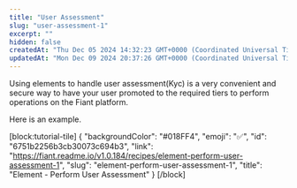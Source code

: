 ```yaml
---
title: "User Assessment"
slug: "user-assessment-1"
excerpt: ""
hidden: false
createdAt: "Thu Dec 05 2024 14:32:23 GMT+0000 (Coordinated Universal Time)"
updatedAt: "Mon Dec 09 2024 20:37:26 GMT+0000 (Coordinated Universal Time)"
---
```

Using elements to handle user assessment(Kyc) is a very convenient and secure way to have your user promoted to the required tiers to perform operations on the Fiant platform. 

Here is an example.

[block:tutorial-tile]
{
  "backgroundColor": "#018FF4",
  "emoji": "✅",
  "id": "6751b2256b3cb30073c694b3",
  "link": "https://fiant.readme.io/v1.0.184/recipes/element-perform-user-assessment-1",
  "slug": "element-perform-user-assessment-1",
  "title": "Element - Perform User Assessment"
}
[/block]
